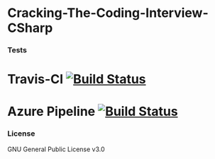 # Cracking-The-Coding-Interview-CSharp 

### Tests ###

# Travis-CI [![Build Status](https://travis-ci.org/TVilaboa/Cracking-The-Coding-Interview-CSharp.svg)](https://travis-ci.org/TVilaboa/Cracking-The-Coding-Interview-CSharp)
# Azure Pipeline [![Build Status](https://dev.azure.com/TLVilaboa/Cracking%20The%20Coding%20Interview%20CSharp/_apis/build/status/TVilaboa.Cracking-The-Coding-Interview-CSharp)](https://dev.azure.com/TLVilaboa/Cracking%20The%20Coding%20Interview%20CSharp/_build/latest?definitionId=1)

### License ###

GNU General Public License v3.0

